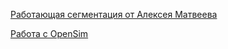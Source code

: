 [Работающая сегментация от Алексея Матвеева](https://github.com/terrainternship/KARATE_2step_s/blob/main/Aleksei_Matveev/%D0%90%D0%BD%D0%B0%D0%BB%D0%B8%D0%B7_%D1%83%D0%B3%D0%BB%D0%BE%D0%B2_%D0%B4%D0%BB%D1%8F_%D0%BE%D0%BF%D1%80%D0%B5%D0%B4%D0%BB%D0%B5%D0%BD%D0%B8%D1%8F_%D1%84%D0%B0%D0%B7_%D0%B4%D0%B2%D0%B8%D0%B6%D0%B5%D0%BD%D0%B8%D1%8F_%D0%B2_%D0%BA%D0%B0%D1%80%D0%B0%D1%82%D0%B5_v4_2.ipynb)

[Работа с OpenSim](https://colab.research.google.com/drive/1qYP7f4d3tHBswb8GHoskrHJbqzQhtuDc)
